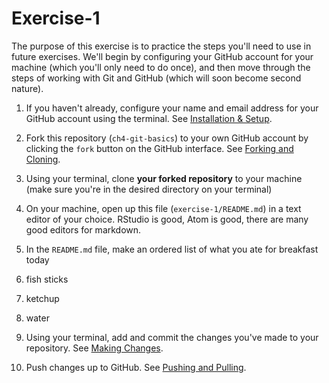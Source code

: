 # Exercise-1

The purpose of this exercise is to practice the steps you'll need to
use in future exercises. We'll begin by configuring your GitHub
account for your machine (which you'll only need to do once), and then
move through the steps of working with Git and GitHub (which will soon
become second nature).

1. If you haven't already, configure your name and email address for
your GitHub account using the terminal.  See [Installation &
Setup](https://faculty.washington.edu/otoomet/info201-book/git-basics.html#installation-setup). 

2. Fork this repository (`ch4-git-basics`) to your own GitHub account
by clicking the `fork` button on the GitHub interface.  See [Forking
and
Cloning](https://faculty.washington.edu/otoomet/info201-book/git-basics.html#forking-and-cloning).

3. Using your terminal, clone **your forked repository** to your
machine (make sure you're in the desired directory on your terminal)

4. On your machine, open up this file (`exercise-1/README.md`) in a
text editor of your choice.  RStudio is good, Atom is good, there are
many good editors for markdown.

5. In the `README.md` file, make an ordered list of what you ate for
breakfast today
1. fish sticks
2. ketchup
3. water

6. Using your terminal, add and commit the changes you've made to your
   repository.  See [Making
   Changes](https://faculty.washington.edu/otoomet/info201-book/git-basics.html#making-changes). 

7. Push changes up to GitHub.  See [Pushing and
   Pulling](https://faculty.washington.edu/otoomet/info201-book/git-basics.html#pushing-and-pulling). 
